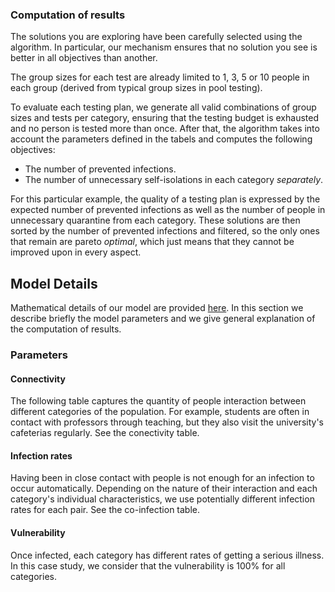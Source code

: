 ### Computation of results
The solutions you are exploring have been carefully selected using the
algorithm. In particular, our mechanism ensures that
no solution you see is better in all objectives than another.

The group sizes for each test are already limited to 1, 3, 5 or 10
people in each group (derived from typical group sizes in pool
testing). 

To evaluate each testing plan, we generate all valid combinations of
group sizes and tests per category, ensuring that the testing budget
is exhausted and no person is tested more than once. After that, the
algorithm takes into account the parameters defined in the tabels 
and computes the following objectives:

- The number of prevented infections.
- The number of unnecessary self-isolations in each category *separately*.

For this particular example, the quality of a testing plan is
expressed by the expected number of prevented infections as
well as the number of people in unnecessary quarantine from each category. These solutions are then sorted by the number of
prevented infections and filtered, so the only ones that remain are
pareto *optimal*, which just means that they cannot be improved upon
in every aspect.


## Model Details
Mathematical details of our model are provided [here](assets/companion2.pdf). In this section we describe briefly the model parameters and we give
general explanation of the computation of results.

### Parameters

#### Connectivity
The following table captures the quantity of people interaction between
different categories of the population. For example, students are often
in contact with professors through teaching, but they also visit the
university's cafeterias regularly. See the conectivity table.


#### Infection rates
Having been in close contact with people is not enough for an
infection to occur automatically. Depending on the nature of their
interaction and each category's individual characteristics, we use
potentially different infection rates for each pair. See the co-infection table.


#### Vulnerability
Once infected, each category has different rates of getting a serious illness. In this case study, we consider that the vulnerability is 100% for all categories. 